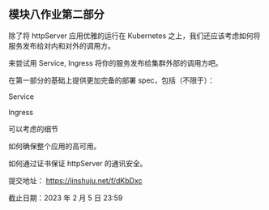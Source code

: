 ## 模块八作业第二部分

除了将 httpServer 应用优雅的运行在 Kubernetes 之上，我们还应该考虑如何将服务发布给对内和对外的调用方。

来尝试用 Service, Ingress 将你的服务发布给集群外部的调用方吧。

在第一部分的基础上提供更加完备的部署 spec，包括（不限于）：

Service

Ingress

可以考虑的细节

如何确保整个应用的高可用。

如何通过证书保证 httpServer 的通讯安全。


提交地址： https://jinshuju.net/f/dKbDxc


截止日期：2023 年 2 月 5 日 23:59